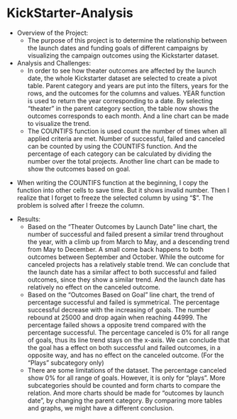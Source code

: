 # KickStarter-Analysis
* Overview of the Project:
  - The purpose of this project is to determine the relationship between the launch dates and funding goals of different campaigns by visualizing the campaign outcomes using the Kickstarter dataset.
* Analysis and Challenges:
  - In order to see how theater outcomes are affected by the launch date, the whole Kickstarter dataset are selected to create a pivot table. Parent category and years are put into the filters, years for the rows, and the outcomes for the columns and values. YEAR function is used to return the year corresponding to a date. By selecting “theater” in the parent category section, the table now shows the outcomes corresponds to each month. And a line chart can be made to visualize the trend.
  - The COUNTIFS function is used count the number of times when all applied criteria are met. Number of successful, failed and canceled can be counted by using the COUNTIFS function. And the percentage of each category can be calculated by dividing the number over the total projects. Another line chart can be made to show the outcomes based on goal.
 - When writing the COUNTIFS function at the beginning, I copy the function into other cells to save time. But it shows invalid number. Then I realize that I forget to freeze the selected column by using “$”. The problem is solved after I freeze the column.
* Results:
  - Based on the “Theater Outcomes by Launch Date” line chart, the number of successful and failed present a similar trend throughout the year, with a climb up from March to May, and a descending trend from May to December. A small come back happens to both outcomes between September and October. While the outcome for canceled projects has a relatively stable trend. We can conclude that the launch date has a similar affect to both successful and failed outcomes, since they show a similar trend. And the launch date has relatively no effect on the canceled outcome.
  - Based on the “Outcomes Based on Goal” line chart, the trend of percentage successful and failed is symmetrical. The percentage successful decrease with the increasing of goals. The number rebound at 25000 and drop again when reaching 44999. The percentage failed shows a opposite trend compared with the percentage successful. The percentage canceled is 0% for all range of goals, thus its line trend stays on the x-axis. We can conclude that the goal has a effect on both successful and failed outcomes, in a opposite way, and has no effect on the canceled outcome. (For the “Plays” subcategory only)
  - There are some limitations of the dataset. The percentage canceled show 0% for all range of goals. However, it is only for “plays”. More subcategories should be counted and form charts to compare the relation. And more charts should be made for “outcomes by launch date”, by changing the parent category. By comparing more tables and graphs, we might have a different conclusion.
